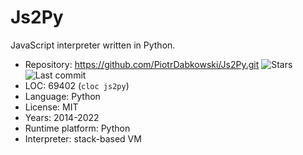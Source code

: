# Js2Py

JavaScript interpreter written in Python.

* Repository:       https://github.com/PiotrDabkowski/Js2Py.git <span class="shields"><img src="https://img.shields.io/github/stars/PiotrDabkowski/Js2Py?label=&style=flat-square" alt="Stars" title="Stars"><img src="https://img.shields.io/github/last-commit/PiotrDabkowski/Js2Py?label=&style=flat-square" alt="Last commit" title="Last commit"></span>
* LOC:              69402 (`cloc js2py`)
* Language:         Python
* License:          MIT
* Years:            2014-2022
* Runtime platform: Python
* Interpreter:      stack-based VM
